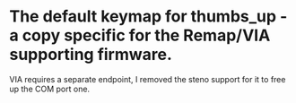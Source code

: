 # The default keymap for thumbs_up - a copy specific for the Remap/VIA supporting firmware.
VIA requires a separate endpoint, I removed the steno support for it to free up the COM port one.
